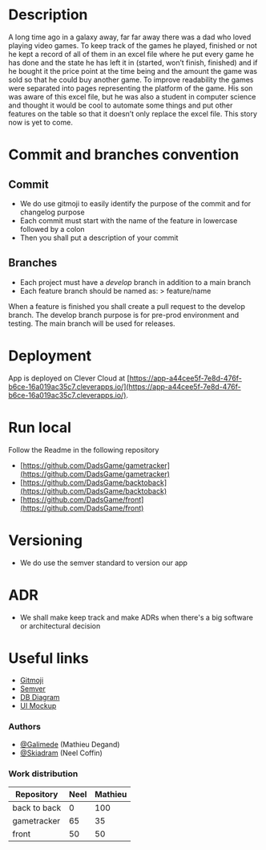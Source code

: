 # Description
A long time ago in a galaxy away, far far away there was a dad who loved playing video games. 
To keep track of the games he played, finished or not he kept a record of all of them in an excel file where he put every game he has done and the state he has left it in (started, won’t finish, finished) and if he bought it the price point at the time being and the amount the game was sold so that he could buy another game. To improve readability the games were separated into pages representing the platform of the game. His son was aware of this excel file, but he was also a student in computer science and thought it would be cool to automate some things and put other features on the table so that it doesn’t only replace the excel file. This story now is yet to come.


# Commit and branches convention

## Commit

* We do use gitmoji to easily identify the purpose of the commit and for changelog purpose
* Each commit must start with the name of the feature in lowercase followed by a colon
* Then you shall put a description of your commit 

## Branches

* Each project must have a *develop* branch in addition to a main branch
* Each feature branch should be named as: > feature/name

When a feature is finished you shall create a pull request to the develop branch.
The develop branch purpose is for pre-prod environment and testing.
The main branch will be used for releases.

# Deployment

App is deployed on Clever Cloud at [https://app-a44cee5f-7e8d-476f-b6ce-16a019ac35c7.cleverapps.io/](https://app-a44cee5f-7e8d-476f-b6ce-16a019ac35c7.cleverapps.io/).

# Run local

Follow the Readme in the following repository
* [https://github.com/DadsGame/gametracker](https://github.com/DadsGame/gametracker)
* [https://github.com/DadsGame/backtoback](https://github.com/DadsGame/backtoback)
* [https://github.com/DadsGame/front](https://github.com/DadsGame/front)

# Versioning

* We do use the semver standard to version our app

# ADR

* We shall make keep track and make ADRs when there's a big software or architectural decision

# Useful links

* [Gitmoji](https://gitmoji.dev)
* [Semver](https://semver.org)
* [DB Diagram](https://dbdiagram.io/d/620bbbb6485e433543b6a6a7)
* [UI Mockup](https://www.figma.com/file/qYoF81Ty79jiHSsxjcYx6Z/Disney-Plush%2B-(Community)?node-id=0%3A1)

### Authors

* [@Galimede](https://github.com/Galimede) (Mathieu Degand)
* [@Skiadram](https://github.com/Skiadram) (Neel Coffin)

### Work distribution
| **Repository** | **Neel** | **Mathieu** |
|----------------|----------|-------------|
| back to back   | 0        | 100         |
| gametracker    | 65       | 35          |
| front          | 50       | 50          |
